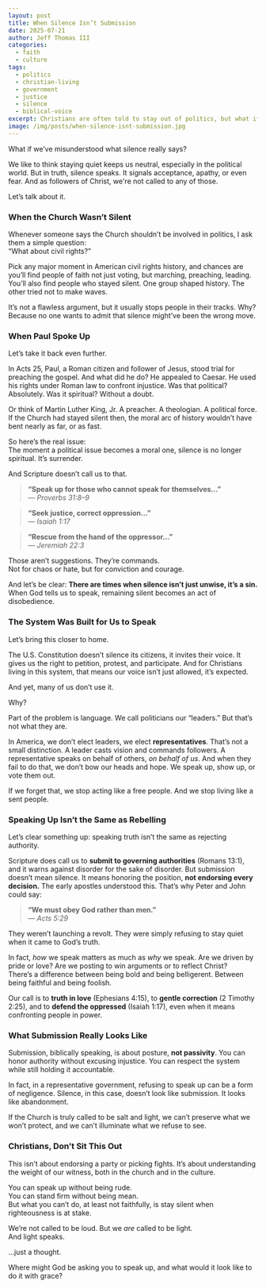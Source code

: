 ```yaml
---
layout: post
title: When Silence Isn’t Submission
date: 2025-07-21
author: Jeff Thomas III
categories:
  - faith
  - culture
tags:
  - politics
  - christian-living
  - government
  - justice
  - silence
  - biblical-voice
excerpt: Christians are often told to stay out of politics, but what if our silence is part of the problem? This post challenges our assumptions about authority, obedience, and the biblical call to speak up for truth and justice.
image: /img/posts/when-silence-isnt-submission.jpg
---
```


What if we’ve misunderstood what silence really says?

We like to think staying quiet keeps us neutral, especially in the political world. But in truth, silence speaks. It signals acceptance, apathy, or even fear. And as followers of Christ, we're not called to any of those.

Let’s talk about it.

### When the Church Wasn’t Silent

Whenever someone says the Church shouldn’t be involved in politics, I ask them a simple question:  
“What about civil rights?”

Pick any major moment in American civil rights history, and chances are you’ll find people of faith not just voting, but marching, preaching, leading. You’ll also find people who stayed silent. One group shaped history. The other tried not to make waves.

It’s not a flawless argument, but it usually stops people in their tracks. Why?  
Because no one wants to admit that silence might’ve been the wrong move.

### When Paul Spoke Up

Let’s take it back even further.

In Acts 25, Paul, a Roman citizen and follower of Jesus, stood trial for preaching the gospel. And what did he do? He appealed to Caesar. He used his rights under Roman law to confront injustice. Was that political? Absolutely. Was it spiritual? Without a doubt.

Or think of Martin Luther King, Jr. A preacher. A theologian. A political force. If the Church had stayed silent then, the moral arc of history wouldn’t have bent nearly as far, or as fast.

So here’s the real issue:  
The moment a political issue becomes a moral one, silence is no longer spiritual. It’s surrender.

And Scripture doesn’t call us to that.

> **“Speak up for those who cannot speak for themselves…”**  
> — *Proverbs 31:8–9*

> **“Seek justice, correct oppression…”**  
> — *Isaiah 1:17*

> **“Rescue from the hand of the oppressor…”**  
> — *Jeremiah 22:3*

Those aren’t suggestions. They’re commands.  
Not for chaos or hate, but for conviction and courage.

And let’s be clear: **There are times when silence isn’t just unwise, it’s a sin.**  
When God tells us to speak, remaining silent becomes an act of disobedience.

### The System Was Built for Us to Speak

Let’s bring this closer to home.

The U.S. Constitution doesn’t silence its citizens, it invites their voice. It gives us the right to petition, protest, and participate. And for Christians living in this system, that means our voice isn’t just allowed, it’s expected.

And yet, many of us don’t use it.

Why?

Part of the problem is language. We call politicians our “leaders.” But that’s not what they are.

In America, we don’t elect leaders, we elect **representatives**. That’s not a small distinction. A leader casts vision and commands followers. A representative speaks on behalf of others, *on behalf of us*. And when they fail to do that, we don’t bow our heads and hope. We speak up, show up, or vote them out.

If we forget that, we stop acting like a free people. And we stop living like a sent people.

### Speaking Up Isn’t the Same as Rebelling

Let’s clear something up: speaking truth isn’t the same as rejecting authority.

Scripture does call us to **submit to governing authorities** (Romans 13:1), and it warns against disorder for the sake of disorder. But submission doesn’t mean silence. It means honoring the position, **not endorsing every decision.** The early apostles understood this. That’s why Peter and John could say:

> **“We must obey God rather than men.”**  
> — *Acts 5:29*

They weren’t launching a revolt. They were simply refusing to stay quiet when it came to God’s truth.

In fact, *how* we speak matters as much as *why* we speak. Are we driven by pride or love? Are we posting to win arguments or to reflect Christ?  
There’s a difference between being bold and being belligerent. Between being faithful and being foolish.

Our call is to **truth in love** (Ephesians 4:15), to **gentle correction** (2 Timothy 2:25), and to **defend the oppressed** (Isaiah 1:17), even when it means confronting people in power.

### What Submission Really Looks Like

Submission, biblically speaking, is about posture, **not passivity**. You can honor authority without excusing injustice. You can respect the system while still holding it accountable.

In fact, in a representative government, refusing to speak up can be a form of negligence. Silence, in this case, doesn’t look like submission. It looks like abandonment.

If the Church is truly called to be salt and light, we can’t preserve what we won’t protect, and we can’t illuminate what we refuse to see.

### Christians, Don’t Sit This Out

This isn’t about endorsing a party or picking fights. It’s about understanding the weight of our witness, both in the church and in the culture.

You can speak up without being rude.  
You can stand firm without being mean.  
But what you can’t do, at least not faithfully, is stay silent when righteousness is at stake.

We’re not called to be loud. But we *are* called to be light.  
And light speaks.

…just a thought.

Where might God be asking you to speak up, and what would it look like to do it with grace?
